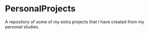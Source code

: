 # PersonalProjects
A repository of some of my extra projects that I have created from my personal studies.
